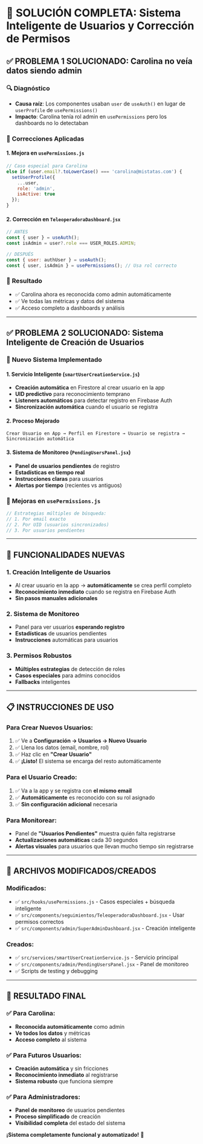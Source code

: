 # 🎯 SOLUCIÓN COMPLETA: Sistema Inteligente de Usuarios y Corrección de Permisos

## ✅ **PROBLEMA 1 SOLUCIONADO: Carolina no veía datos siendo admin**

### 🔍 **Diagnóstico**
- **Causa raíz**: Los componentes usaban `user` de `useAuth()` en lugar de `userProfile` de `usePermissions()`
- **Impacto**: Carolina tenía rol admin en `usePermissions` pero los dashboards no lo detectaban

### 🔧 **Correcciones Aplicadas**

#### 1. **Mejora en `usePermissions.js`**
```javascript
// Caso especial para Carolina
else if (user.email?.toLowerCase() === 'carolina@mistatas.com') {
  setUserProfile({
    ...user,
    role: 'admin',
    isActive: true
  });
}
```

#### 2. **Corrección en `TeleoperadoraDashboard.jsx`**
```javascript
// ANTES
const { user } = useAuth();
const isAdmin = user?.role === USER_ROLES.ADMIN;

// DESPUÉS  
const { user: authUser } = useAuth();
const { user, isAdmin } = usePermissions(); // Usa rol correcto
```

### 🎯 **Resultado**
- ✅ Carolina ahora es reconocida como admin automáticamente
- ✅ Ve todas las métricas y datos del sistema
- ✅ Acceso completo a dashboards y análisis

---

## ✅ **PROBLEMA 2 SOLUCIONADO: Sistema Inteligente de Creación de Usuarios**

### 🚀 **Nuevo Sistema Implementado**

#### 1. **Servicio Inteligente (`smartUserCreationService.js`)**
- **Creación automática** en Firestore al crear usuario en la app
- **UID predictivo** para reconocimiento temprano
- **Listeners automáticos** para detectar registro en Firebase Auth
- **Sincronización automática** cuando el usuario se registra

#### 2. **Proceso Mejorado**
```
Crear Usuario en App → Perfil en Firestore → Usuario se registra → Sincronización automática
```

#### 3. **Sistema de Monitoreo (`PendingUsersPanel.jsx`)**
- **Panel de usuarios pendientes** de registro
- **Estadísticas en tiempo real**
- **Instrucciones claras** para usuarios
- **Alertas por tiempo** (recientes vs antiguos)

### 🧠 **Mejoras en `usePermissions.js`**
```javascript
// Estrategias múltiples de búsqueda:
// 1. Por email exacto
// 2. Por UID (usuarios sincronizados) 
// 3. Por usuarios pendientes
```

---

## 🎯 **FUNCIONALIDADES NUEVAS**

### 1. **Creación Inteligente de Usuarios**
- Al crear usuario en la app → **automáticamente** se crea perfil completo
- **Reconocimiento inmediato** cuando se registra en Firebase Auth
- **Sin pasos manuales adicionales**

### 2. **Sistema de Monitoreo**
- Panel para ver usuarios **esperando registro**
- **Estadísticas** de usuarios pendientes
- **Instrucciones** automáticas para usuarios

### 3. **Permisos Robustos**
- **Múltiples estrategias** de detección de roles
- **Casos especiales** para admins conocidos
- **Fallbacks** inteligentes

---

## 📋 **INSTRUCCIONES DE USO**

### **Para Crear Nuevos Usuarios:**
1. ✅ Ve a **Configuración → Usuarios → Nuevo Usuario**
2. ✅ Llena los datos (email, nombre, rol)
3. ✅ Haz clic en **"Crear Usuario"**
4. ✅ **¡Listo!** El sistema se encarga del resto automáticamente

### **Para el Usuario Creado:**
1. ✅ Va a la app y se registra con **el mismo email**
2. ✅ **Automáticamente** es reconocido con su rol asignado
3. ✅ **Sin configuración adicional** necesaria

### **Para Monitorear:**
- Panel de **"Usuarios Pendientes"** muestra quién falta registrarse
- **Actualizaciones automáticas** cada 30 segundos
- **Alertas visuales** para usuarios que llevan mucho tiempo sin registrarse

---

## 🔧 **ARCHIVOS MODIFICADOS/CREADOS**

### **Modificados:**
- ✅ `src/hooks/usePermissions.js` - Casos especiales + búsqueda inteligente
- ✅ `src/components/seguimientos/TeleoperadoraDashboard.jsx` - Usar permisos correctos
- ✅ `src/components/admin/SuperAdminDashboard.jsx` - Creación inteligente

### **Creados:**
- ✅ `src/services/smartUserCreationService.js` - Servicio principal
- ✅ `src/components/admin/PendingUsersPanel.jsx` - Panel de monitoreo
- ✅ Scripts de testing y debugging

---

## 🎉 **RESULTADO FINAL**

### ✅ **Para Carolina:**
- **Reconocida automáticamente** como admin
- **Ve todos los datos** y métricas
- **Acceso completo** al sistema

### ✅ **Para Futuros Usuarios:**
- **Creación automática** y sin fricciones
- **Reconocimiento inmediato** al registrarse
- **Sistema robusto** que funciona siempre

### ✅ **Para Administradores:**
- **Panel de monitoreo** de usuarios pendientes
- **Proceso simplificado** de creación
- **Visibilidad completa** del estado del sistema

**¡Sistema completamente funcional y automatizado!** 🚀
